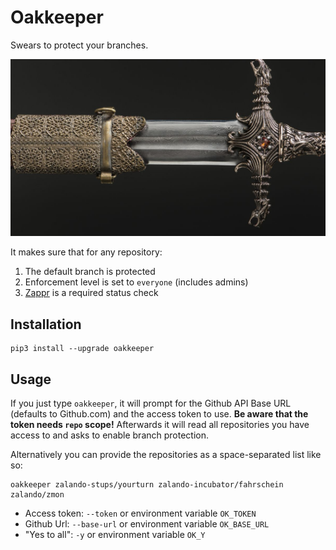 # Oakkeeper

Swears to protect your branches.

![Oakkeeper](oathkeeper.jpg)

It makes sure that for any repository:

1. The default branch is protected
2. Enforcement level is set to `everyone` (includes admins)
3. [Zappr](https://github.com/zalando/zappr) is a required status check

## Installation

    pip3 install --upgrade oakkeeper

## Usage

If you just type `oakkeeper`, it will prompt for the Github API Base URL (defaults to Github.com) and the access token to use. **Be aware that the token needs `repo` scope!** Afterwards it will read all repositories you have access to and asks to enable branch protection.

Alternatively you can provide the repositories as a space-separated list like so:

    oakkeeper zalando-stups/yourturn zalando-incubator/fahrschein zalando/zmon

* Access token: `--token` or environment variable `OK_TOKEN`
* Github Url: `--base-url` or environment variable `OK_BASE_URL`
* "Yes to all": `-y` or environment variable `OK_Y`

